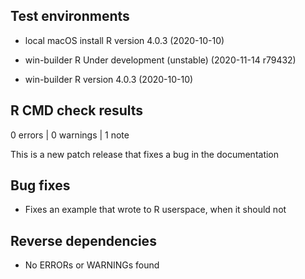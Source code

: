 
## Test environments

- local macOS install R version 4.0.3 (2020-10-10)

- win-builder R Under development (unstable) (2020-11-14 r79432)

- win-builder R version  4.0.3 (2020-10-10)

## R CMD check results

0 errors | 0 warnings | 1 note

This is a new patch release that fixes a bug in the documentation

## Bug fixes

* Fixes an example that wrote to R userspace, when it should not

## Reverse dependencies

* No ERRORs or WARNINGs found

